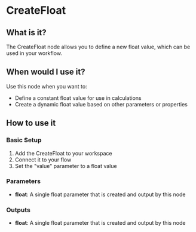 # CreateFloat

## What is it?

The CreateFloat node allows you to define a new float value, which can be used in your workflow.

## When would I use it?

Use this node when you want to:

- Define a constant float value for use in calculations
- Create a dynamic float value based on other parameters or properties

## How to use it

### Basic Setup

1. Add the CreateFloat to your workspace
1. Connect it to your flow
1. Set the "value" parameter to a float value

### Parameters

- **float**: A single float parameter that is created and output by this node

### Outputs

- **float**: A single float parameter that is created and output by this node
